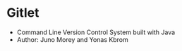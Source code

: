 # Gitlet
- Command Line Version Control System built with Java
- Author: Juno Morey and Yonas Kbrom

